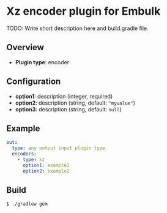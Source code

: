 # Xz encoder plugin for Embulk

TODO: Write short description here and build.gradle file.

## Overview

* **Plugin type**: encoder

## Configuration

- **option1**: description (integer, required)
- **option2**: description (string, default: `"myvalue"`)
- **option3**: description (string, default: `null`)

## Example

```yaml
out:
  type: any output input plugin type
  encoders:
    - type: xz
      option1: example1
      option2: example2
```


## Build

```
$ ./gradlew gem
```
